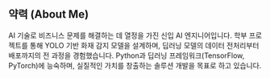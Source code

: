 ## 약력 (About Me)  
AI 기술로 비즈니스 문제를 해결하는 데 열정을 가진 신입 AI 엔지니어입니다. 학부 프로젝트를 통해 YOLO 기반 화재 감지 모델을 설계하며, 딥러닝 모델의 데이터 전처리부터 배포까지의 전 과정을 경험했습니다. Python과 딥러닝 프레임워크(TensorFlow, PyTorch)에 능숙하며, 실질적인 가치를 창출하는 솔루션 개발을 목표로 하고 있습니다.  
</aside>  
<aside>
